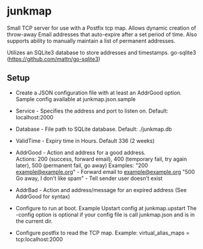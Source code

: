 junkmap
=======
Small TCP server for use with a Postfix tcp map.  Allows dynamic creation of throw-away Email addresses that auto-expire after a set period of time.  Also supports ability to manually maintain a list of permanent addresses. 

Utilizes an SQLite3 database to store addresses and timestamps.
go-sqlite3 (https://github.com/mattn/go-sqlite3)

Setup
-----
* Create a JSON configuration file with at least an AddrGood option.  Sample config available at junkmap.json.sample
 * Service - Specifies the address and port to listen on.  Default: localhost:2000
 * Database - File path to SQLite database.  Default: ./junkmap.db
 * ValidTime - Expiry time in Hours.  Default 336 (2 weeks)
 * AddrGood - Action and address for a good address.  
   Actions: 200 (success, forward email), 
            400 (temporary fail, try again later), 
            500 (permanent fail, go away)
   Examples: "200 example@example.org" - Forward email to example@example.org
             "500 Go away, I don't like spam" - Tell sender user doesn't exist
 * AddrBad - Action and address/message for an expired address (See AddrGood for syntax)

* Configure to run at boot.  Example Upstart config at junkmap.upstart
  The -config option is optional if your config file is call junkmap.json and is in the current dir.
* Configure postfix to read the TCP map.
  Example: virtual_alias_maps = tcp:localhost:2000



